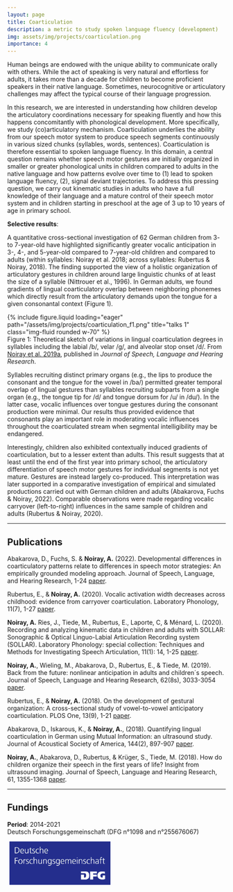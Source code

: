 ```yaml
---
layout: page
title: Coarticulation
description: a metric to study spoken language fluency (development)
img: assets/img/projects/coarticulation.png
importance: 4
---
```


Human beings are endowed with the unique ability to communicate orally with others. While the act of speaking is very natural and effortless for adults, it takes more than a decade for children to become proficient speakers in their native language. Sometimes, neurocognitive or articulatory challenges may affect the typical course of their language progression.

In this research, we are interested in understanding how children develop the articulatory coordinations necessary for speaking fluently and how this happens concomitantly with phonological development.
More specifically, we study (co)articulatory mechanism. Coarticulation underlies the ability from our speech motor system to produce speech segments continuously in various sized chunks (syllables, words, sentences). Coarticulation is therefore essential to spoken language fluency. In this domain, a central question remains whether speech motor gestures are initially organized in smaller or greater phonological units in children compared to adults in the native language and how patterns evolve over time to (1) lead to spoken language fluency, (2), signal deviant trajectories.
To address this pressing question, we carry out kinematic studies in adults who have a full knowledge of their language and a mature control of their speech motor system and in children starting in preschool at the age of 3 up to 10 years of age in primary school.

**Selective results**:

​A quantitative cross-sectional investigation of 62 German children from 3- to 7-year-old have highlighted significantly greater vocalic anticipation in 3-, 4-, and 5-year-old compared to 7-year-old children and compared to adults (within syllables: Noiray et al. 2018; across syllables: Rubertus & Noiray, 2018). The finding supported the view of a holistic organization of articulatory gestures in children around large linguistic chunks of at least the size of a syllable (Nittrouer et al., 1996). In German adults, we found gradients of lingual coarticulatory overlap between neighboring phonemes which directly result from the articulatory demands upon the tongue for a given consonantal context (Figure 1).

<div class="row">
    <div style="max-width:800px; margin:auto;" class="">
        {% include figure.liquid loading="eager" path="/assets/img/projects/coarticulation_f1.png" title="talks 1"
        class="img-fluid rounded w-70"
        %}
    </div>
</div>
<div class="caption">
    Figure 1: Theoretical sketch of variations in lingual coarticulation degrees in syllables including the labial /b/, velar /g/, and alveolar stop onset /d/. From <a href="https://pubs.asha.org/doi/10.1044/2019_JSLHR-S-CSMC7-18-0208">Noiray et al. 2019a</a>, published in <em>Journal of Speech, Language and Hearing Research</em>.
</div>

Syllables recruiting distinct primary organs (e.g., the lips to produce the consonant and the tongue for the vowel in /ba/) permitted greater temporal overlap of lingual gestures than syllables recruiting subparts from a single organ (e.g., the tongue tip for /d/ and tongue dorsum for /u/ in /du/). In the latter case, vocalic influences over tongue gestures during the consonant production were minimal. Our results thus provided evidence that consonants play an important role in moderating vocalic influences throughout the coarticulated stream when segmental intelligibility may be endangered.

Interestingly, children also exhibited contextually induced gradients of coarticulation, but to a lesser extent than adults. This result suggests that at least until the end of the first year into primary school, the articulatory differentiation of speech motor gestures for individual segments is not yet mature. Gestures are instead largely co-produced. This interpretation was later supported in a comparative investigation of empirical and simulated productions carried out with German children and adults (Abakarova, Fuchs & Noiray, 2022). Comparable observations were made regarding vocalic carryover (left-to-right) influences in the same sample of children and adults (Rubertus & Noiray, 2020).

---

<!-- Publications -->

## Publications

Abakarova, D., Fuchs, S. & **Noiray, A.** (2022). Developmental differences in coarticulatory patterns relate to differences in speech motor strategies: An empirically grounded modeling approach. Journal of Speech, Language, and Hearing Research, 1-24 [paper](https://pubs.asha.org/doi/full/10.1044/2022_JSLHR-21-00212).

Rubertus, E., & **Noiray, A.** (2020). Vocalic activation width decreases across childhood: evidence from carryover coarticulation. Laboratory Phonology, 11(7), 1-27 [paper](https://www.journal-labphon.org/article/id/6265/).

**Noiray, A.** Ries, J., Tiede, M., Rubertus, E., Laporte, C, & Ménard, L. (2020). Recording and analyzing kinematic data in children and adults with SOLLAR: Sonographic & Optical Linguo-Labial Articulation Recording system (SOLLAR). Laboratory Phonology: special collection: Techniques and Methods for Investigating Speech Articulation, 11(1): 14, 1-25 [paper](https://www.journal-labphon.org/article/id/6272/).

**Noiray, A.**, Wieling, M., Abakarova, D., Rubertus, E., & Tiede, M. (2019). Back from the future: nonlinear anticipation in adults and children´s speech. Journal of Speech, Language and Hearing Research, 62(8s), 3033-3054 [paper](https://pubs.asha.org/doi/10.1044/2019_JSLHR-S-CSMC7-18-0208).

Rubertus, E., & **Noiray, A.** (2018). On the development of gestural organization: A cross-sectional study of vowel-to-vowel anticipatory coarticulation. PLOS One, 13(9), 1-21 [paper](https://journals.plos.org/plosone/article?id=10.1371/journal.pone.0203562).

Abakarova, D., Iskarous, K., & **Noiray, A.**, (2018). Quantifying lingual coarticulation in German using Mutual Information: an ultrasound study. Journal of Acoustical Society of America, 144(2), 897-907 [paper](https://www.uni-potsdam.de/fileadmin/projects/lola/images/TeamFotos/Abakarova_Iskarous_Noiray_JASA_2018.pdf).

**Noiray, A.**, Abakarova, D., Rubertus, & Krüger, S., Tiede, M. (2018). How do children organize their speech in the first years of life? Insight from ultrasound imaging. Journal of Speech, Language and Hearing Research, 61, 1355-1368 [paper](https://www.researchgate.net/publication/322992164_How_Do_Children_Organize_Their_Speech_in_the_First_Years_of_Life_Insight_From_Ultrasound_Imaging).

---

<!-- Financements -->

## Fundings

**Period**: 2014-2021  
Deutsch Forschungsgemeinschaft (DFG n°1098 and n°255676067)

<img src="/assets/img/fundings/DeutschForschungsgemeinschaft.jpeg" alt="logo" style="height:100px; vertical-align:middle; margin-left:5px;">
